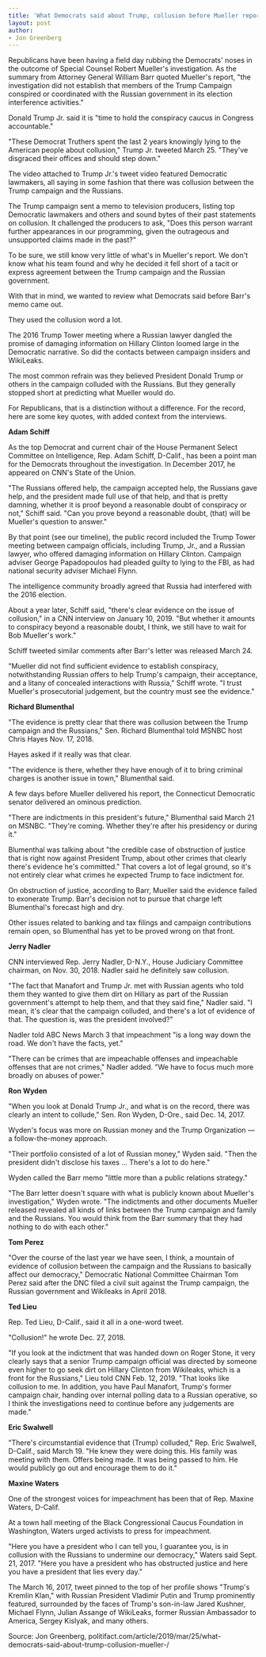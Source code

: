 ```yaml
---
title: 'What Democrats said about Trump, collusion before Mueller report'
layout: post
author:
- Jon Greenberg
---
```


Republicans have been having a field day rubbing the Democrats' noses in the outcome of Special Counsel Robert Mueller's investigation. As the summary from Attorney General William Barr quoted Mueller's report, "the investigation did not establish that members of the Trump Campaign conspired or coordinated with the Russian government in its election interference activities."

Donald Trump Jr. said it is "time to hold the conspiracy caucus in Congress accountable."

"These Democrat Truthers spent the last 2 years knowingly lying to the American people about collusion," Trump Jr. tweeted March 25. "They've disgraced their offices and should step down."

The video attached to Trump Jr.'s tweet video featured Democratic lawmakers, all saying in some fashion that there was collusion between the Trump campaign and the Russians.

The Trump campaign sent a memo to television producers, listing top Democratic lawmakers and others and sound bytes of their past statements on collusion. It challenged the producers to ask, "Does this person warrant further appearances in our programming, given the outrageous and unsupported claims made in the past?"

To be sure, we still know very little of what's in Mueller's report. We don't know what his team found and why he decided it fell short of a tacit or express agreement between the Trump campaign and the Russian government.

With that in mind, we wanted to review what Democrats said before Barr's memo came out.

They used the collusion word a lot.

The 2016 Trump Tower meeting where a Russian lawyer dangled the promise of damaging information on Hillary Clinton loomed large in the Democratic narrative. So did the contacts between campaign insiders and WikiLeaks.

The most common refrain was they believed President Donald Trump or others in the campaign colluded with the Russians. But they generally stopped short at predicting what Mueller would do.

For Republicans, that is a distinction without a difference. For the record, here are some key quotes, with added context from the interviews.

**Adam Schiff**

As the top Democrat and current chair of the House Permanent Select Committee on Intelligence, Rep. Adam Schiff, D-Calif., has been a point man for the Democrats throughout the investigation. In December 2017, he appeared on CNN's State of the Union.

"The Russians offered help, the campaign accepted help, the Russians gave help, and the president made full use of that help, and that is pretty damning, whether it is proof beyond a reasonable doubt of conspiracy or not," Schiff said. "Can you prove beyond a reasonable doubt, (that) will be Mueller's question to answer."

By that point (see our timeline), the public record included the Trump Tower meeting between campaign officials, including Trump, Jr., and a Russian lawyer, who offered damaging information on Hillary Clinton. Campaign adviser George Papadopoulos had pleaded guilty to lying to the FBI, as had national security adviser Michael Flynn.

The intelligence community broadly agreed that Russia had interfered with the 2016 election.

About a year later, Schiff said, "there's clear evidence on the issue of collusion," in a CNN interview on January 10, 2019. "But whether it amounts to conspiracy beyond a reasonable doubt, I think, we still have to wait for Bob Mueller's work."

Schiff tweeted similar comments after Barr's letter was released March 24.

"Mueller did not find sufficient evidence to establish conspiracy, notwithstanding Russian offers to help Trump's campaign, their acceptance, and a litany of concealed interactions with Russia," Schiff wrote. "I trust Mueller's prosecutorial judgement, but the country must see the evidence."

**Richard Blumenthal**

"The evidence is pretty clear that there was collusion between the Trump campaign and the Russians," Sen. Richard Blumenthal told MSNBC host Chris Hayes Nov. 17, 2018.

Hayes asked if it really was that clear.

"The evidence is there, whether they have enough of it to bring criminal charges is another issue in town," Blumenthal said.

A few days before Mueller delivered his report, the Connecticut Democratic senator delivered an ominous prediction.

"There are indictments in this president's future," Blumenthal said March 21 on MSNBC. "They're coming. Whether they're after his presidency or during it."

Blumenthal was talking about "the credible case of obstruction of justice that is right now against President Trump, about other crimes that clearly there's evidence he's committed." That covers a lot of legal ground, so it's not entirely clear what crimes he expected Trump to face indictment for.

On obstruction of justice, according to Barr, Mueller said the evidence failed to exonerate Trump. Barr's decision not to pursue that charge left Blumenthal's forecast high and dry.

Other issues related to banking and tax filings and campaign contributions remain open, so Blumenthal has yet to be proved wrong on that front.

**Jerry Nadler**

CNN interviewed Rep. Jerry Nadler, D-N.Y., House Judiciary Committee chairman, on Nov. 30, 2018. Nadler said he definitely saw collusion.

"The fact that Manafort and Trump Jr. met with Russian agents who told them they wanted to give them dirt on Hillary as part of the Russian government's attempt to help them, and that they said fine," Nadler said. "I mean, it's clear that the campaign colluded, and there's a lot of evidence of that. The question is, was the president involved?"

Nadler told ABC News March 3 that impeachment "is a long way down the road. We don't have the facts, yet."

"There can be crimes that are impeachable offenses and impeachable offenses that are not crimes," Nadler added. "We have to focus much more broadly on abuses of power."

**Ron Wyden**

"When you look at Donald Trump Jr., and what is on the record, there was clearly an intent to collude," Sen. Ron Wyden, D-Ore., said Dec. 14, 2017.

Wyden's focus was more on Russian money and the Trump Organization — a follow-the-money approach.

"Their portfolio consisted of a lot of Russian money," Wyden said. "Then the president didn't disclose his taxes … There's a lot to do here."

Wyden called the Barr memo "little more than a public relations strategy."

"The Barr letter doesn't square with what is publicly known about Mueller's investigation," Wyden wrote. "The indictments and other documents Mueller released revealed all kinds of links between the Trump campaign and family and the Russians. You would think from the Barr summary that they had nothing to do with each other."

**Tom Perez**

"Over the course of the last year we have seen, I think, a mountain of evidence of collusion between the campaign and the Russians to basically affect our democracy," Democratic National Committee Chairman Tom Perez said after the DNC filed a civil suit against the Trump campaign, the Russian government and Wikileaks in April 2018.

**Ted Lieu**

Rep. Ted Lieu, D-Calif., said it all in a one-word tweet.

"Collusion!" he wrote Dec. 27, 2018.

"If you look at the indictment that was handed down on Roger Stone, it very clearly says that a senior Trump campaign official was directed by someone even higher to go seek dirt on Hillary Clinton from Wikileaks, which is a front for the Russians," Lieu told CNN Feb. 12, 2019. "That looks like collusion to me. In addition, you have Paul Manafort, Trump's former campaign chair, handing over internal polling data to a Russian operative, so I think the investigations need to continue before any judgements are made."

**Eric Swalwell**

"There's circumstantial evidence that (Trump) colluded," Rep. Eric Swalwell, D-Calif., said March 19. "He knew they were doing this. His family was meeting with them. Offers being made. It was being passed to him. He would publicly go out and encourage them to do it."

**Maxine Waters**

One of the strongest voices for impeachment has been that of Rep. Maxine Waters, D-Calif.

At a town hall meeting of the Black Congressional Caucus Foundation in Washington, Waters urged activists to press for impeachment.

"Here you have a president who I can tell you, I guarantee you, is in collusion with the Russians to undermine our democracy," Waters said Sept. 21, 2017. "Here you have a president who has obstructed justice and here you have a president that lies every day."

The March 16, 2017, tweet pinned to the top of her profile shows "Trump's Kremlin Klan," with Russian President Vladimir Putin and Trump prominently featured, surrounded by the faces of Trump's son-in-law Jared Kushner, Michael Flynn, Julian Assange of WikiLeaks, former Russian Ambassador to America, Sergey Kislyak, and many others.

Source: Jon Greenberg, politifact.com/article/2019/mar/25/what-democrats-said-about-trump-collusion-mueller-/
